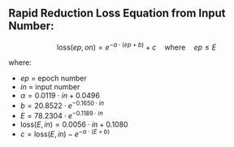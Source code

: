 ## Rapid Reduction Loss Equation from Input Number:

$$
\text{loss}(ep, on) = e^{-\alpha \cdot (ep + b)} + c \quad \text{where} \quad ep \leq E
$$

where:
- $ep$ = epoch number
- $in$ = input number
- $\alpha = 0.0119 \cdot in + 0.0496$
- $b = 20.8522 \cdot e^{-0.1650 \cdot in}$
- $E = 78.2304 \cdot e^{-0.1189 \cdot in}$
- $\text{loss}(E, in) = 0.0056 \cdot in + 0.1080$
- $c = \text{loss}(E, in) - e^{-\alpha \cdot (E + b)}$
